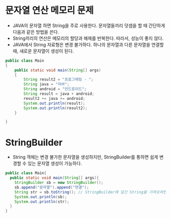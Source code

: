 문자열 연산 메모리 문제
==================
* JAVA의 문자열 하면 String을 주로 사용한다. 문자열들끼리 덧셈을 할 때 간단하게 다음과 같은 방법을 쓴다.
* String끼리의 연산은 메모리의 할당과 해제를 반복한다. 따라서, 성능이 좋지 않다.
* JAVA에서 String 자료형은 변경 불가하다. 하나의 문자열과 다른 문자열을 연결할 때, 새로운 문자열이 생성이 된다.
```java
public class Main
{
    public static void main(String[] args)
    {
        String result2 = "프로그래밍 - ";
        String java = "자바";
        String android = "안드로이드";
        String result = java + android;
        result2 += java += android;
        System.out.println(result);
        System.out.println(result2);
    }

}
```

StringBuilder
=============
* String 객체는 변경 불가한 문자열을 생성하지만, StringBuilder를 통하면 쉽게 변경할 수 있는 문자열 생성이 가능하다.
```java
public class Main{
  public static void main(String[] args){
    StringBuilder sb = new StringBuilder();
    sb.append("문자열").append("연결");
    String str = sb.toString(); // StringBuilder에 담긴 String을 가져오려면, toString() Method를 이용하여 값을 가져온다.
    System.out.println(sb);
    System.out.println(str);
  }
}
```
